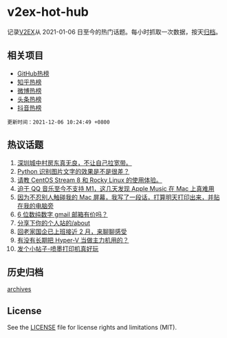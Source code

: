 # v2ex-hot-hub

 记录[V2EX](https://www.v2ex.com/)从 2021-01-06 日至今的热门话题。每小时抓取一次数据，按天[归档](archives)。
 
 ## 相关项目

- [GitHub热榜](https://github.com/snaildev/github-hot-hub)
- [知乎热榜](https://github.com/snaildev/zhihu-hot-hub)
- [微博热榜](https://github.com/snaildev/weibo-hot-hub)
- [头条热榜](https://github.com/snaildev/toutiao-hot-hub)
- [抖音热榜](https://github.com/snaildev/douyin-hot-hub)


 `更新时间：2021-12-06 10:24:49 +0800`

## 热议话题

1. [深圳城中村房东真无良，不让自己拉宽带。](https://www.v2ex.com/t/820158)
1. [Python 识别图片文字的效果是不是很差？](https://www.v2ex.com/t/820234)
1. [请教 CentOS Stream 8 和 Rocky Linux 的使用体验。](https://www.v2ex.com/t/820132)
1. [迫于 QQ 音乐至今不支持 M1，这几天发现 Apple Music 在 Mac 上真难用](https://www.v2ex.com/t/820232)
1. [因为不忍别人触碰我的 Mac 屏幕，我写了一段话，打算明天打印出来，并贴在我的电脑旁](https://www.v2ex.com/t/820231)
1. [6 位数纯数字 gmail 邮箱有价吗？](https://www.v2ex.com/t/820134)
1. [分享下你的个人站的/about](https://www.v2ex.com/t/820154)
1. [回老家国企已上班接近 2 月，来聊聊感受](https://www.v2ex.com/t/820224)
1. [有没有长期把 Hyper-V 当做主力机用的？](https://www.v2ex.com/t/820178)
1. [发个小帖子-喷墨打印机真好玩](https://www.v2ex.com/t/820185)

## 历史归档

[archives](archives)

## License

See the [LICENSE](LICENSE) file for license rights and limitations (MIT).

